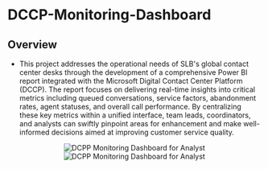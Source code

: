 # DCCP-Monitoring-Dashboard

## Overview
  - This project addresses the operational needs of SLB's global contact center desks through the development of a comprehensive Power BI report integrated with the Microsoft Digital Contact Center Platform (DCCP). The report focuses on delivering real-time insights into critical metrics including queued conversations, service factors, abandonment rates, agent statuses, and overall call performance. By centralizing these key metrics within a unified interface, team leads, coordinators, and analysts can swiftly pinpoint areas for enhancement and make well-informed decisions aimed at improving customer service quality.
    
<div align="center">
  <img src="https://github.com/user-attachments/assets/2a724821-46d1-4f6c-a6e8-e0f9b39cabf4" alt="DCPP Monitoring Dashboard for Analyst" />
  
  <img src="https://github.com/user-attachments/assets/7f552c54-3f74-4ef7-8481-93de9c5ae50f" alt="DCPP Monitoring Dashboard for Analyst" />
</div>

